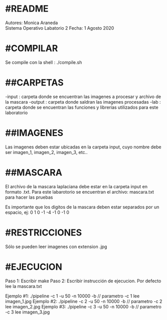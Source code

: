 #README
================================
Autores: Monica Araneda  
Sistema Operativo
Labatorio 2
Fecha: 1 Agosto 2020

#COMPILAR
================================
Se compile con la shell :    ./compile.sh

##CARPETAS
================================
-input	: carpeta donde se encuentran las imagenes a procesar y archivo de la mascara
-output	: carpeta donde saldran las imagenes procesadas
-lab	: carpeta donde se encuentran las funciones y librerías utilizados para este laboratorio


##IMAGENES
================================
Las imagenes deben estar ubicadas en la carpeta input, cuyo nombre debe ser imagen_1, imagen_2, imagen_3, etc..


##MASCARA
================================
El archivo de la mascara laplaciana debe estar en la carpeta input en formato .txt. Para este labarotorio se encuentran el archivo: mascara.txt para hacer las pruebas

Es importante que los digitos de la mascara deben estar separados por un espacio, ej: 0 1 0 -1 -4 -1 0 -1 0


#RESTRICCIONES
================================
Sólo se pueden leer imagenes con extension .jpg


#EJECUCION
================================

Paso 1:  Escribir make
Paso 2:  Escribir instrucción de ejecucion. Por defecto lee la mascara.txt

Ejemplo #1: ./pipeline -c 1  -u 50 -n 10000 -b   // parametro -c 1 lee imagen_1.jpg
Ejemplo #2: ./pipeline -c 2  -u 50 -n 10000 -b   // parametro -c 2 lee imagen_2.jpg
Ejemplo #3: ./pipeline -c 3  -u 50 -n 10000 -b   // parametro -c 3 lee imagen_3.jpg



